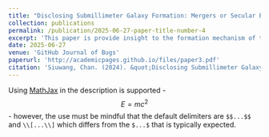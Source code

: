 ```yaml
---
title: "Disclosing Submillimeter Galaxy Formation: Mergers or Secular Evolution?"
collection: publications
permalink: /publication/2025-06-27-paper-title-number-4
excerpt: 'This paper is provide insight to the formation mechanism of the submillimeter galaxies(SMGs) at high redshift via various morphological methods, we confirm that the secular evolution takes precedence over the merger in shaping SMGs.'
date: 2025-06-27
venue: 'GitHub Journal of Bugs'
paperurl: 'http://academicpages.github.io/files/paper3.pdf'
citation: 'Siuwang, Chan. (2024). &quot;Disclosing Submillimeter Galaxy Formation: Mergers or Secular Evolution? .&quot; <i>The Astrophysical Journal(ApJ)</i>. 1(3).'
---
```


Using [MathJax](https://www.mathjax.org/) in the description is supported - $$E=mc^2$$ - however, the use must be mindful that the default delimiters are `$$...$$` and `\\[...\\]` which differs from the `$...$` that is typically expected.
